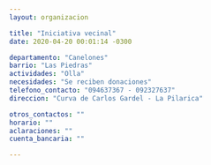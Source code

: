 ```yaml
---
layout: organizacion

title: "Iniciativa vecinal"
date: 2020-04-20 00:01:14 -0300

departamento: "Canelones"
barrio: "Las Piedras"
actividades: "Olla"
necesidades: "Se reciben donaciones"
telefono_contacto: "094637367 - 092327637"
direccion: "Curva de Carlos Gardel - La Pilarica"

otros_contactos: ""
horario: ""
aclaraciones: ""
cuenta_bancaria: ""

---
```

